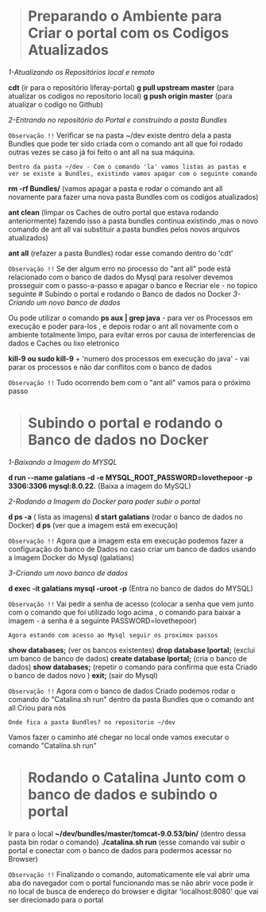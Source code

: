 ># Preparando o Ambiente para Criar o portal com os Codigos Atualizados

*1-Atualizando os Repositórios local e remoto*

**cdt** (ir para o repositório liferay-portal)
**g pull upstream master** (para atualizar os codigos no repositorio local)
**g push origin master** (para atualizar o codigo no Github)

*2-Entrando no repositório do Portal e construindo a pasta Bundles*

`Observação !!`
    Verificar se na pasta ~/dev existe dentro dela a pasta Bundles que pode ter sido criada com o comando ant all que foi rodado outras vezes se caso já foi feito o ant all na sua máquina.

    Dentro da pasta ~/dev - Com o comando 'la' vamos listas as pastas e ver se existe a Bundles, existindo vamos apagar com o seguinte comando 

**rm -rf Bundles/** (vamos apagar a pasta e rodar o comando ant all novamente para fazer uma nova pasta Bundles com os codigos atualizados)

**ant clean** (limpar os Caches de outro portal que estava rodando anteriormente) fazendo isso a pasta bundles continua existindo ,mas o novo comando de ant all vai substituir a pasta bundles pelos novos arquivos atualizados)

**ant all** (refazer a pasta Bundles) rodar esse comando dentro do 'cdt'

`Observação !!`
    Se der algum erro no processo do "ant all" pode está relacionado com o banco de dados do Mysql 
    para resolver devemos prosseguir com o passo-a-passo e apagar o banco e Recriar ele - no topico seguinte
        # Subindo o portal e rodando o Banco de dados no Docker
            *3- Criando um novo banco de dados*

Ou pode utilizar o comando
**ps aux | grep java** - para ver os Processos em execução e poder para-los , e depois rodar o ant all novamente com o ambiente totalmente limpo, para evitar erros por causa de interferencias de dados e Caches ou lixo eletronico 

**kill-9 ou sudo kill-9** + 'numero dos processos em execução do java' - vai parar os processos e não dar conflitos com o banco de dados

`Observação !!`
    Tudo ocorrendo bem com o "ant all"  vamos para o próximo passo


># Subindo o portal e rodando o Banco de dados no Docker

*1-Baixando a Imagem do MYSQL*

**d run --name galatians -d -e MYSQL_ROOT_PASSWORD=lovethepoor -p 3306:3306 mysql:8.0.22.** (Baixa a imagem do MySQL)

*2-Rodando a Imagem do Docker para poder subir o portal* 

**d ps -a** ( lista as imagens)
**d start galatians** (rodar o banco de dados no Docker)
**d ps** (ver que a imagem está em execução)

`Observação !!`
    Agora que a imagem esta em execução podemos fazer a configuração do banco de Dados
    no caso criar um banco de dados usando a imagem Docker do Mysql (galatians)

*3-Criando um novo banco de dados*

**d exec -it galatians mysql -uroot -p** (Entra no banco de dados do MYSQL)

`Observação !!`
    Vai pedir a senha de acesso (colocar a senha que vem junto com o comando que foi utilizado logo acima , o comando para baixar a imagem - a senha é a seguinte PASSWORD=lovethepoor)

    Agora estando com acesso ao Mysql seguir os proximox passos

**show databases;** (ver os bancos existentes)
**drop database lportal;** (exclui um banco de banco de dados)
**create database lportal;** (cria o banco de dados)
**show databases;** (repetir o comando para confirma que esta Criado o banco de dados novo )
**exit;** (sair do Mysql)

`Observação !!`
    Agora com o banco de dados Criado podemos rodar o comando do "Catalina.sh run" dentro da pasta Bundles que o comando ant all Criou para nós 

    Onde fica a pasta Bundles? no repositorio ~/dev

Vamos fazer o caminho até chegar no local onde vamos executar o comando "Catalina.sh run"

># Rodando o Catalina Junto com o banco de dados e subindo o portal

Ir para o local 
**~/dev/bundles/master/tomcat-9.0.53/bin/** (dentro dessa pasta bin rodar o comando)
**./catalina.sh run** (esse comando vai subir o portal e conectar com o banco de dados para podermos acessar no Browser)

`Observação !!`
    Finalizando o comando, automaticamente ele vai abrir uma aba do navegador com o portal funcionando 
    mas se não abrir voce pode ir no local de busca de endereço do browser e digitar 'localhost:8080' que vai ser direcionado para o portal 
